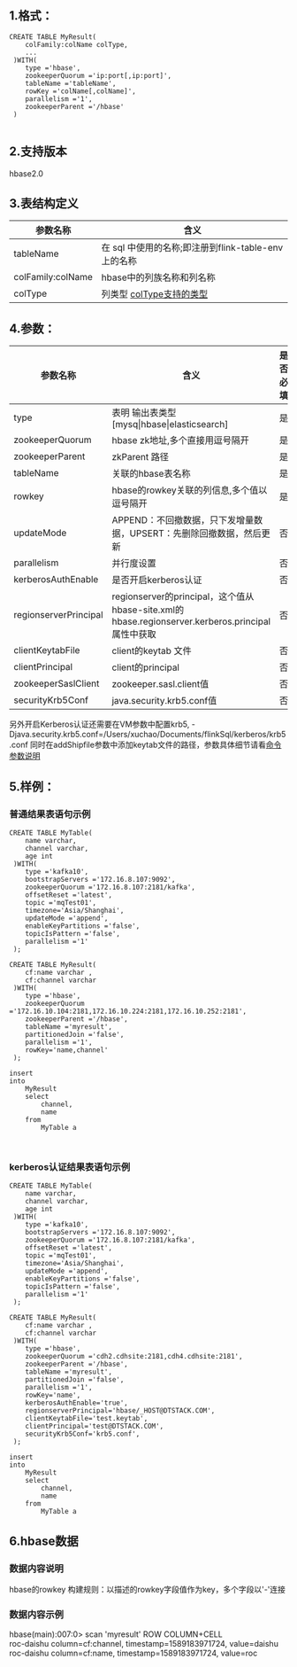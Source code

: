 ## 1.格式：
```
CREATE TABLE MyResult(
    colFamily:colName colType,
    ...
 )WITH(
    type ='hbase',
    zookeeperQuorum ='ip:port[,ip:port]',
    tableName ='tableName',
    rowKey ='colName[,colName]',
    parallelism ='1',
    zookeeperParent ='/hbase'
 )


```

## 2.支持版本
hbase2.0

## 3.表结构定义
 
|参数名称|含义|
|----|---|
| tableName | 在 sql 中使用的名称;即注册到flink-table-env上的名称
| colFamily:colName | hbase中的列族名称和列名称
| colType | 列类型 [colType支持的类型](../colType.md)

## 4.参数：
  
|参数名称|含义|是否必填|默认值|
|----|---|---|-----|
|type | 表明 输出表类型[mysq&#124;hbase&#124;elasticsearch]|是||
|zookeeperQuorum | hbase zk地址,多个直接用逗号隔开|是||
|zookeeperParent | zkParent 路径|是||
|tableName | 关联的hbase表名称|是||
|rowkey | hbase的rowkey关联的列信息,多个值以逗号隔开|是||
|updateMode|APPEND：不回撤数据，只下发增量数据，UPSERT：先删除回撤数据，然后更新|否|APPEND｜
|parallelism | 并行度设置|否|1|
|kerberosAuthEnable | 是否开启kerberos认证|否|false|
|regionserverPrincipal | regionserver的principal，这个值从hbase-site.xml的hbase.regionserver.kerberos.principal属性中获取|否||
|clientKeytabFile|client的keytab 文件|否|
|clientPrincipal|client的principal|否||
|zookeeperSaslClient | zookeeper.sasl.client值|否|true|
|securityKrb5Conf | java.security.krb5.conf值|否||
 另外开启Kerberos认证还需要在VM参数中配置krb5, -Djava.security.krb5.conf=/Users/xuchao/Documents/flinkSql/kerberos/krb5.conf
 同时在addShipfile参数中添加keytab文件的路径，参数具体细节请看[命令参数说明](../config.md)
## 5.样例：

### 普通结果表语句示例
```
CREATE TABLE MyTable(
    name varchar,
    channel varchar,
    age int
 )WITH(
    type ='kafka10',
    bootstrapServers ='172.16.8.107:9092',
    zookeeperQuorum ='172.16.8.107:2181/kafka',
    offsetReset ='latest',
    topic ='mqTest01',
    timezone='Asia/Shanghai',
    updateMode ='append',
    enableKeyPartitions ='false',
    topicIsPattern ='false',
    parallelism ='1'
 );

CREATE TABLE MyResult(
    cf:name varchar ,
    cf:channel varchar 
 )WITH(
	type ='hbase',
	zookeeperQuorum ='172.16.10.104:2181,172.16.10.224:2181,172.16.10.252:2181',
	zookeeperParent ='/hbase',
	tableName ='myresult',
	partitionedJoin ='false',
	parallelism ='1',
	rowKey='name,channel'
 );

insert          
into
    MyResult
    select
        channel,
        name                                            
    from
        MyTable a       

 
 ```

### kerberos认证结果表语句示例
```
CREATE TABLE MyTable(
    name varchar,
    channel varchar,
    age int
 )WITH(
    type ='kafka10',
    bootstrapServers ='172.16.8.107:9092',
    zookeeperQuorum ='172.16.8.107:2181/kafka',
    offsetReset ='latest',
    topic ='mqTest01',
    timezone='Asia/Shanghai',
    updateMode ='append',
    enableKeyPartitions ='false',
    topicIsPattern ='false',
    parallelism ='1'
 );

CREATE TABLE MyResult(
    cf:name varchar ,
    cf:channel varchar 
 )WITH(
	type ='hbase',
	zookeeperQuorum ='cdh2.cdhsite:2181,cdh4.cdhsite:2181',
	zookeeperParent ='/hbase',
	tableName ='myresult',
	partitionedJoin ='false',
	parallelism ='1',
	rowKey='name',
    kerberosAuthEnable='true',
    regionserverPrincipal='hbase/_HOST@DTSTACK.COM',
    clientKeytabFile='test.keytab',
    clientPrincipal='test@DTSTACK.COM',
    securityKrb5Conf='krb5.conf',
 );

insert          
into
    MyResult
    select
        channel,
        name                                            
    from
        MyTable a      

```

## 6.hbase数据
### 数据内容说明
hbase的rowkey 构建规则：以描述的rowkey字段值作为key，多个字段以'-'连接
### 数据内容示例
hbase(main):007:0> scan 'myresult'
    ROW                   COLUMN+CELL                                               
 roc-daishu           column=cf:channel, timestamp=1589183971724, value=daishu  
 roc-daishu           column=cf:name, timestamp=1589183971724, value=roc 